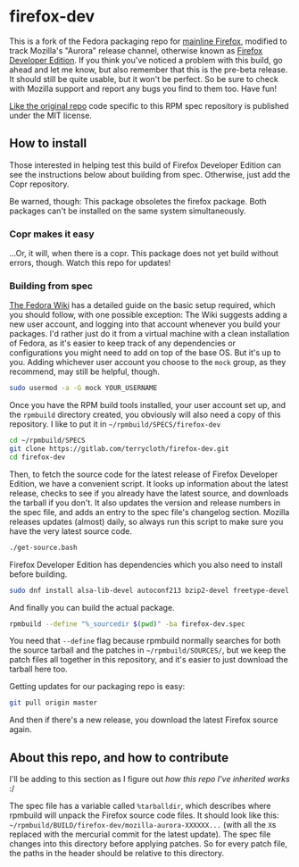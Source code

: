 firefox-dev
===========

This is a fork of the Fedora packaging repo for
[mainline Firefox](http://pkgs.fedoraproject.org/cgit/firefox.git/),
modified to track Mozilla's "Aurora" release channel, otherwise known as
[Firefox Developer Edition](https://www.mozilla.org/firefox/developer/).
If you think you've noticed a problem with this build, go ahead and let me know,
but also remember that this is the pre-beta release. It should still be quite
usable, but it won't be perfect. So be sure to check with Mozilla support and
report any bugs you find to them too. Have fun!

[Like the original repo](https://fedoraproject.org/wiki/Licensing:Main#License_of_Fedora_SPEC_Files)
code specific to this RPM spec repository is published under the MIT license.



## How to install

Those interested in helping test this build of Firefox Developer Edition can
see the instructions below about building from spec. Otherwise, just add the
Copr repository.

Be warned, though: This package obsoletes the firefox package. Both packages
can't be installed on the same system simultaneously.


### Copr makes it easy

...Or, it will, when there is a copr. This package does not yet build without
errors, though. Watch this repo for updates!


### Building from spec

[The Fedora Wiki](https://fedoraproject.org/wiki/How_to_create_an_RPM_package#Preparing_your_system)
has a detailed guide on the basic setup required, which you should follow, with
one possible exception: The Wiki suggests adding a new user account, and logging
into that account whenever you build your packages. I'd rather just do it from a
virtual machine with a clean installation of Fedora, as it's easier to keep
track of any dependencies or configurations you might need to add on top of the
base OS. But it's up to you. Adding whichever user account you choose to the
`mock` group, as they recommend, may still be helpful, though.

``` bash
sudo usermod -a -G mock YOUR_USERNAME
```

Once you have the RPM build tools installed, your user account set up, and the
`rpmbuild` directory created, you obviously will also need a copy of this
repository. I like to put it in `~/rpmbuild/SPECS/firefox-dev`

``` bash
cd ~/rpmbuild/SPECS
git clone https://gitlab.com/terrycloth/firefox-dev.git
cd firefox-dev
```

Then, to fetch the source code for the latest release of Firefox Developer
Edition, we have a convenient script. It looks up information about the latest
release, checks to see if you already have the latest source, and downloads the
tarball if you don't. It also updates the version and release numbers in the
spec file, and adds an entry to the spec file's changelog section. Mozilla
releases updates (almost) daily, so always run this script to make sure you have
the very latest source code.

``` bash
./get-source.bash
```

Firefox Developer Edition has dependencies which you also need to install before
building.

``` bash
sudo dnf install alsa-lib-devel autoconf213 bzip2-devel freetype-devel gcc-c++ GConf2-devel GConf2-devel gstreamer1-devel gstreamer1-plugins-base-devel gtk2-devel gtk3-devel hunspell-devel ImageMagick krb5-devel libcurl-devel libffi-devel libicu-devel libIDL-devel libjpeg-devel libnotify-devel libpng-devel libvpx-devel libXrender-devel libXt-devel mesa-libGL-devel nspr-devel nss-devel nss-static pango-devel pulseaudio-libs-devel sqlite-devel startup-notification-devel yasm zlib-devel
```

And finally you can build the actual package.

``` bash
rpmbuild --define "%_sourcedir $(pwd)" -ba firefox-dev.spec
```

You need that `--define` flag because rpmbuild normally searches for both the
source tarball and the patches in `~/rpmbuild/SOURCES/`, but we keep the patch
files all together in this repository, and it's easier to just download the
tarball here too.

Getting updates for our packaging repo is easy:

``` bash
git pull origin master
```

And then if there's a new release, you download the latest Firefox source
again.



## About this repo, and how to contribute

I'll be adding to this section as I figure out *how this repo I've inherited
works* :/

The spec file has a variable called `%tarballdir`, which describes where
rpmbuild will unpack the Firefox source code files. It should look like this:
`~/rpmbuild/BUILD/firefox-dev/mozilla-aurora-XXXXXX...` (with all the `X`s
replaced with the mercurial commit for the latest update). The spec file changes
into this directory before applying patches. So for every patch file, the paths
in the header should be relative to this directory.
